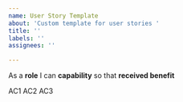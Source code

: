 ```yaml
---
name: User Story Template
about: 'Custom template for user stories '
title: ''
labels: ''
assignees: ''

---
```


As a **role** I can **capability** so that **received benefit**

AC1
AC2
AC3
